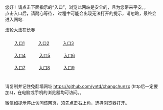 您好！请点击下面指示的“入口”，浏览此网站是安全的，且为您带来平安。。 <br/>
点击入口后，请耐心等待， 过程中可能会出现无法打开的提示，请忽略，最终会进入网站. </br>

法轮大法在长春<br/>
<div style="padding:10px"><a style="margin:20px" target="_blank" href="https://dqknmpomdpwod.cloudfront.net/2Qpsp?tgbwjcd" id="ccLink1" rel="nofollow">入口1</a> <a target="_blank" style="margin:20px" href="https://d46ttrzeyz4oe.cloudfront.net/2Qpsp?fuabbjko" id="ccLink2" rel="nofollow">入口2</a> <a style="margin:20px" target="_blank" href="https://d8pivqxnx4r1z.cloudfront.net/2Qpsp?ckzwdnso" id="ccLink3" rel="nofollow">入口3</a></div>

<div style="padding:10px" ><a style="margin:20px" target="_blank" href="https://dqknmpomdpwod.cloudfront.net/2Qpsp?tgbwjcd" id="ccLink4" rel="nofollow">入口4</a> <a style="margin:20px" href="https://d46ttrzeyz4oe.cloudfront.net/2Qpsp?fuabbjko" target="_blank" id="ccLink5" rel="nofollow">入口5</a> <a style="margin:20px" href="https://d8pivqxnx4r1z.cloudfront.net/2Qpsp?ckzwdnso" target="_blank" id="ccLink6" rel="nofollow">入口6</a></div>

<div style="padding:10px"><a style="margin:20px" target="_blank" href="https://dqknmpomdpwod.cloudfront.net/2Qpsp?tgbwjcd" id="ccLink7" rel="nofollow">入口7</a> <a style="margin:20px" href="https://d46ttrzeyz4oe.cloudfront.net/2Qpsp?fuabbjko" target="_blank" id="ccLink8" rel="nofollow">入口8</a> <a style="margin:20px" target="_blank" href="https://d8pivqxnx4r1z.cloudfront.net/2Qpsp?ckzwdnso" id="ccLink9" rel="nofollow">入口9</a></div>

<br/>



请复制并记住免翻墙网址 https://github.com/yntd/changchunzx (http后一定要加s)，在电脑或手机的浏览器均可访问。。<br/>

微信如提示停止访问该网页，须先点击右上角，选择浏览器打开。

